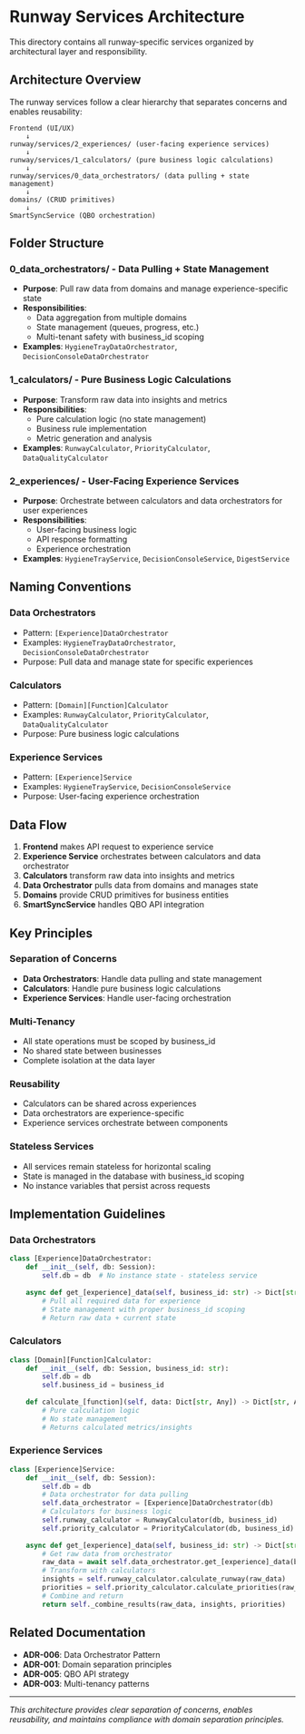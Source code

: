 # Runway Services Architecture

This directory contains all runway-specific services organized by architectural layer and responsibility.

## **Architecture Overview**

The runway services follow a clear hierarchy that separates concerns and enables reusability:

```
Frontend (UI/UX)
    ↓
runway/services/2_experiences/ (user-facing experience services)
    ↓
runway/services/1_calculators/ (pure business logic calculations)
    ↓
runway/services/0_data_orchestrators/ (data pulling + state management)
    ↓
domains/ (CRUD primitives)
    ↓
SmartSyncService (QBO orchestration)
```

## **Folder Structure**

### **0_data_orchestrators/** - Data Pulling + State Management
- **Purpose**: Pull raw data from domains and manage experience-specific state
- **Responsibilities**: 
  - Data aggregation from multiple domains
  - State management (queues, progress, etc.)
  - Multi-tenant safety with business_id scoping
- **Examples**: `HygieneTrayDataOrchestrator`, `DecisionConsoleDataOrchestrator`

### **1_calculators/** - Pure Business Logic Calculations
- **Purpose**: Transform raw data into insights and metrics
- **Responsibilities**:
  - Pure calculation logic (no state management)
  - Business rule implementation
  - Metric generation and analysis
- **Examples**: `RunwayCalculator`, `PriorityCalculator`, `DataQualityCalculator`

### **2_experiences/** - User-Facing Experience Services
- **Purpose**: Orchestrate between calculators and data orchestrators for user experiences
- **Responsibilities**:
  - User-facing business logic
  - API response formatting
  - Experience orchestration
- **Examples**: `HygieneTrayService`, `DecisionConsoleService`, `DigestService`

## **Naming Conventions**

### **Data Orchestrators**
- Pattern: `[Experience]DataOrchestrator`
- Examples: `HygieneTrayDataOrchestrator`, `DecisionConsoleDataOrchestrator`
- Purpose: Pull data and manage state for specific experiences

### **Calculators**
- Pattern: `[Domain][Function]Calculator`
- Examples: `RunwayCalculator`, `PriorityCalculator`, `DataQualityCalculator`
- Purpose: Pure business logic calculations

### **Experience Services**
- Pattern: `[Experience]Service`
- Examples: `HygieneTrayService`, `DecisionConsoleService`
- Purpose: User-facing experience orchestration

## **Data Flow**

1. **Frontend** makes API request to experience service
2. **Experience Service** orchestrates between calculators and data orchestrator
3. **Calculators** transform raw data into insights and metrics
4. **Data Orchestrator** pulls data from domains and manages state
5. **Domains** provide CRUD primitives for business entities
6. **SmartSyncService** handles QBO API integration

## **Key Principles**

### **Separation of Concerns**
- **Data Orchestrators**: Handle data pulling and state management
- **Calculators**: Handle pure business logic calculations
- **Experience Services**: Handle user-facing orchestration

### **Multi-Tenancy**
- All state operations must be scoped by business_id
- No shared state between businesses
- Complete isolation at the data layer

### **Reusability**
- Calculators can be shared across experiences
- Data orchestrators are experience-specific
- Experience services orchestrate between components

### **Stateless Services**
- All services remain stateless for horizontal scaling
- State is managed in the database with business_id scoping
- No instance variables that persist across requests

## **Implementation Guidelines**

### **Data Orchestrators**
```python
class [Experience]DataOrchestrator:
    def __init__(self, db: Session):
        self.db = db  # No instance state - stateless service
    
    async def get_[experience]_data(self, business_id: str) -> Dict[str, Any]:
        # Pull all required data for experience
        # State management with proper business_id scoping
        # Return raw data + current state
```

### **Calculators**
```python
class [Domain][Function]Calculator:
    def __init__(self, db: Session, business_id: str):
        self.db = db
        self.business_id = business_id
    
    def calculate_[function](self, data: Dict[str, Any]) -> Dict[str, Any]:
        # Pure calculation logic
        # No state management
        # Returns calculated metrics/insights
```

### **Experience Services**
```python
class [Experience]Service:
    def __init__(self, db: Session):
        self.db = db
        # Data orchestrator for data pulling
        self.data_orchestrator = [Experience]DataOrchestrator(db)
        # Calculators for business logic
        self.runway_calculator = RunwayCalculator(db, business_id)
        self.priority_calculator = PriorityCalculator(db, business_id)
    
    async def get_[experience]_data(self, business_id: str) -> Dict[str, Any]:
        # Get raw data from orchestrator
        raw_data = await self.data_orchestrator.get_[experience]_data(business_id)
        # Transform with calculators
        insights = self.runway_calculator.calculate_runway(raw_data)
        priorities = self.priority_calculator.calculate_priorities(raw_data)
        # Combine and return
        return self._combine_results(raw_data, insights, priorities)
```

## **Related Documentation**

- **ADR-006**: Data Orchestrator Pattern
- **ADR-001**: Domain separation principles
- **ADR-005**: QBO API strategy
- **ADR-003**: Multi-tenancy patterns

---

*This architecture provides clear separation of concerns, enables reusability, and maintains compliance with domain separation principles.*
